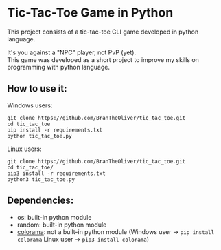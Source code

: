 # Tic-Tac-Toe Game in Python
This project consists of a tic-tac-toe CLI game developed in python language.   

It's you against a "NPC" player, not PvP (yet).  
This game was developed as a short project to improve my skills on programming with python language.

## How to use it:
Windows users:
```
git clone https://github.com/BranTheOliver/tic_tac_toe.git
cd tic_tac_toe
pip install -r requirements.txt
python tic_tac_toe.py
```

Linux users:
```
git clone https://github.com/BranTheOliver/tic_tac_toe.git
cd tic_tac_toe/
pip3 install -r requirements.txt
python3 tic_tac_toe.py
```

## Dependencies:
- os: built-in python module
- random: built-in python module
- [colorama](https://pypi.org/project/colorama/): not a built-in python module (Windows user -> `pip install colorama` Linux user -> `pip3 install colorama`)